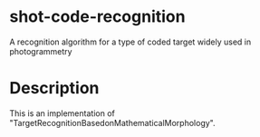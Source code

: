# shot-code-recognition
A recognition algorithm for a type of coded target widely used in photogrammetry 
# Description
This is an implementation of "TargetRecognitionBasedonMathematicalMorphology".
